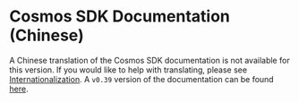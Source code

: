 # Cosmos SDK Documentation (Chinese)

A Chinese translation of the Cosmos SDK documentation is not available for this version. If you would like to help with translating, please see [Internationalization](https://github.com/puneetsingh166/tm-load-test/blob/master/docs/DOCS_README.md#internationalization). A `v0.39` version of the documentation can be found [here](https://docs.cosmos.network/v0.39/cn/).
